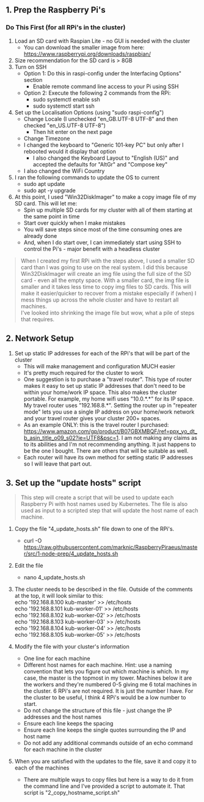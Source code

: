 ## 1. Prep the Raspberry Pi's

### Do This First (for all RPi's in the cluster)

1. Load an SD card with Raspian Lite - no GUI is needed with the cluster
    * You can download the smaller image from here:  https://www.raspberrypi.org/downloads/raspbian/
2. Size recommendation for the SD card is > 8GB
3. Turn on SSH
    * Option 1: Do this in raspi-config under the Interfacing Options" section 
        * Enable remote command line access to your Pi using SSH
    * Option 2: Execute the following 2 commands from the RPi:
        * sudo systemctl enable ssh
        * sudo systemctl start ssh
4. Set up the Localisation Options (using "sudo raspi-config")
    * Change Locale (I unchecked "en_GB.UTF-8 UTF-8" and then checked "en_US.UTF-8 UTF-8")
        * Then hit enter on the next page
    * Change Timezone
    * I changed the keyboard to "Generic 101-key PC" but only after I rebooted would it display that option
        * I also changed the Keyboard Layout to "English (US)" and accepted the defaults for "AltGr" and "Compose key"
    * I also changed the WiFi Country
5. I ran the following commands to update the OS to current
    * sudo apt update
    * sudo apt -y upgrade
6. At this point, I used "Win32DiskImager" to make a copy image file of my SD card.  This will let me:
    * Spin up multiple SD cards for my cluster with all of them starting at the same point in time
    * Start over quickly when I make mistakes
    * You will save steps since most of the time consuming ones are already done 
    * And, when I do start over, I can immediately start using SSH to control the Pi's - major benefit with a headless cluster
    
> When I created my first RPi with the steps above, I used a smaller SD card than I was going to use on the real system.  I did this because Win32DiskImager will create an img file using the full size of the SD card - even all the empty space.  With a smaller card, the img file is smaller and it takes less time to copy img files to SD cards.  This will make it easier/quicker to recover from a mistake especially if (when) I mess things up across the whole cluster and have to restart all machines.  
> I've looked into shrinking the image file but wow, what a pile of steps that requires.

## 2. Network Setup
1. Set up static IP addresses for each of the RPi's that will be part of the cluster
    * This will make management and configuration MUCH easier
    * It's pretty much required for the cluster to work
    * One suggestion is to purchase a "travel router".  This type of router makes it easy to set up static IP addresses that don't need to be within your home/work IP space.  This also makes the cluster portable.  For example, my home wifi uses "10.0.\*.\*" for its IP space.  My travel router uses "192.168.8.\*".  Setting the router up in "repeater mode" lets you use a single IP address on your home/work network and your travel router gives your cluster 200+ spaces.  
    * As an example ONLY: this is the travel router I purchased: https://www.amazon.com/gp/product/B07GBXMBQF/ref=ppx_yo_dt_b_asin_title_o09_s02?ie=UTF8&psc=1.  I am not making any claims as to its abilities and I'm not recommending anything.  It just happens to be the one I bought.  There are others that will be suitable as well.
    * Each router will have its own method for setting static IP addresses so I will leave that part out.

## 3. Set up the "update hosts" script

> This step will create a script that will be used to update each Raspberry Pi with host names used by Kubernetes.  The file is also used as input to a scripted step that will update the host name of each machine.

1. Copy the file "4_update_hosts.sh" file down to one of the RPi's.
    * curl -O https://raw.githubusercontent.com/marknic/RaspberryPiraeus/master/src/1-node-prep/4_update_hosts.sh
    
2. Edit the file
    * nano 4_update_hosts.sh
    
3. The cluster needs to be described in the file.  Outside of the comments at the top, it will look similar to this:  
    echo '192.168.8.100  kub-master' >> /etc/hosts  
    echo '192.168.8.101  kub-worker-01' >> /etc/hosts  
    echo '192.168.8.102  kub-worker-02' >> /etc/hosts  
    echo '192.168.8.103  kub-worker-03' >> /etc/hosts  
    echo '192.168.8.104  kub-worker-04' >> /etc/hosts  
    echo '192.168.8.105  kub-worker-05' >> /etc/hosts  
    
4. Modify the file with your cluster's information
    * One line for each machine
    * Different host names for each machine. Hint: use a naming convention that lets you figure out which machine is which.  In my case, the master is the topmost in my tower.  Machines below it are the workers and they're numbered 0-5 giving me 6 total machines in the cluster.  6 RPi's are not required.  It is just the number I have.  For the cluster to be useful, I think 4 RPi's would be a low number to start.
    * Do not change the structure of this file - just change the IP addresses and the host names
    * Ensure each line keeps the spacing
    * Ensure each line keeps the single quotes surrounding the IP and host name
    * Do not add any additional commands outside of an echo command for each machine in the cluster

5. When you are satisfied with the updates to the file, save it and copy it to each of the machines
    * There are multiple ways to copy files but here is a way to do it from the command line and I've provided a script to automate it.  That script is "2_copy_hostname_script.sh"
